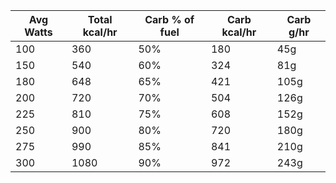 | Avg Watts | Total kcal/hr | Carb % of fuel | Carb kcal/hr | Carb g/hr |
|-----------|----------------|----------------|---------------|------------|
| 100       | 360            | 50%            | 180           | 45g        |
| 150       | 540            | 60%            | 324           | 81g        |
| 180       | 648            | 65%            | 421           | 105g       |
| 200       | 720            | 70%            | 504           | 126g       |
| 225       | 810            | 75%            | 608           | 152g       |
| 250       | 900            | 80%            | 720           | 180g       |
| 275       | 990            | 85%            | 841           | 210g       |
| 300       | 1080           | 90%            | 972           | 243g       |


